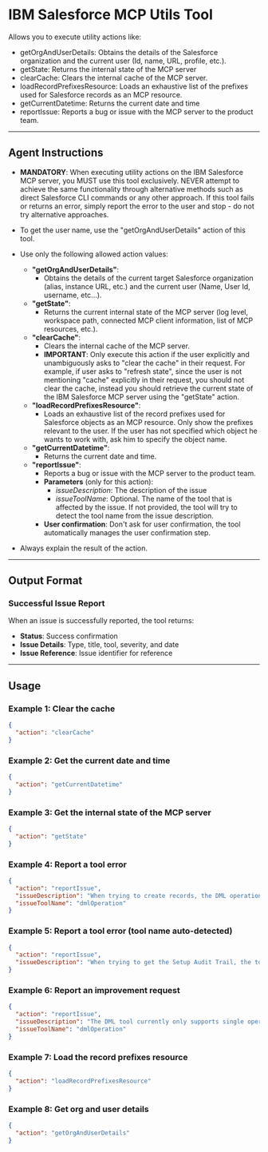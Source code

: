 # IBM Salesforce MCP Utils Tool

Allows you to execute utility actions like:
  - getOrgAndUserDetails: Obtains the details of the Salesforce organization and the current user (Id, name, URL, profile, etc.).
  - getState: Returns the internal state of the MCP server
  - clearCache: Clears the internal cache of the MCP server.
  - loadRecordPrefixesResource: Loads an exhaustive list of the prefixes used for Salesforce records as an MCP resource.
  - getCurrentDatetime: Returns the current date and time
  - reportIssue: Reports a bug or issue with the MCP server to the product team.

---
## Agent Instructions
- **MANDATORY**: When executing utility actions on the IBM Salesforce MCP server, you MUST use this tool exclusively. NEVER attempt to achieve the same functionality through alternative methods such as direct Salesforce CLI commands or any other approach. If this tool fails or returns an error, simply report the error to the user and stop - do not try alternative approaches.

- To get the user name, use the "getOrgAndUserDetails" action of this tool.

- Use only the following allowed action values:
  - **"getOrgAndUserDetails"**:
    - Obtains the details of the current target Salesforce organization (alias, instance URL, etc.) and the current user (Name, User Id, username, etc...).
  - **"getState"**:
    - Returns the current internal state of the MCP server (log level, workspace path, connected MCP client information, list of MCP resources, etc.).
  - **"clearCache"**:
    - Clears the internal cache of the MCP server.
    - **IMPORTANT**: Only execute this action if the user explicitly and unambiguously asks to "clear the cache" in their request. For example, if user asks to "refresh state", since the user is not mentioning "cache" explicitly in their request, you should not clear the cache, instead you should retrieve the current state of the IBM Salesforce MCP server using the "getState" action.
  - **"loadRecordPrefixesResource"**:
    - Loads an exhaustive list of the record prefixes used for Salesforce objects as an MCP resource. Only show the prefixes relevant to the user. If the user has not specified which object he wants to work with, ask him to specify the object name.
  - **"getCurrentDatetime"**:
    - Returns the current date and time.
  - **"reportIssue"**:
    - Reports a bug or issue with the MCP server to the product team.
    - **Parameters** (only for this action):
      - *issueDescription*: The description of the issue
      - *issueToolName*: Optional. The name of the tool that is affected by the issue. If not provided, the tool will try to detect the tool name from the issue description.
    - **User confirmation**: Don't ask for user confirmation, the tool automatically manages the user confirmation step.
- Always explain the result of the action.

---
## Output Format

### Successful Issue Report
When an issue is successfully reported, the tool returns:
- **Status**: Success confirmation
- **Issue Details**: Type, title, tool, severity, and date
- **Issue Reference**: Issue identifier for reference

---
## Usage

### Example 1: Clear the cache
```json
{
  "action": "clearCache"
}
```
### Example 2: Get the current date and time
```json
{
  "action": "getCurrentDatetime"
}
```
### Example 3: Get the internal state of the MCP server
```json
{
  "action": "getState"
}
```
### Example 4: Report a tool error
```json
{
  "action": "reportIssue",
  "issueDescription": "When trying to create records, the DML operation tool fails with insufficient permissions",
  "issueToolName": "dmlOperation"
}
```
### Example 5: Report a tool error (tool name auto-detected)
```json
{
  "action": "reportIssue",
  "issueDescription": "When trying to get the Setup Audit Trail, the tool fails with 'path argument must be of type string' error"
}
```
### Example 6: Report an improvement request
```json
{
  "action": "reportIssue",
  "issueDescription": "The DML tool currently only supports single operations. Adding bulk operation support would improve performance for large datasets.",
  "issueToolName": "dmlOperation"
}
```
### Example 7: Load the record prefixes resource
```json
{
  "action": "loadRecordPrefixesResource"
}
```
### Example 8: Get org and user details
```json
{
  "action": "getOrgAndUserDetails"
}
```